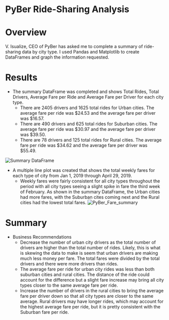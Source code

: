 # PyBer Ride-Sharing Analysis

# Overview
V. Isualize, CEO of PyBer has asked me to complete a summary of ride-sharing data by city type. I used Pandas and Matplotlib to create DataFrames and graph the information requested.

# Results
 - The summary DataFrame was completed and shows Total Rides, Total Drivers, Average Fare per Ride and Average Fare per Driver for each city type.
	- There are 2405 drivers and 1625 total rides for Urban cities. The average fare per ride was $24.53 and the average fare per driver was $16.57. 
	- There are 490 drivers and 625 total rides for Suburban cities. The average fare per ride was $30.97 and the average fare per driver was $39.50.
	- There are 78 drivers and 125 total rides for Rural cities. The average fare per ride was $34.62 and the average fare per driver was $55.49.
	
![Summary DataFrame](https://user-images.githubusercontent.com/80215894/114280912-7d26a580-9a09-11eb-92d0-d9080939ea3c.png)
	
- A multiple line plot was created that shows the total weekly fares for each type of city from Jan 1, 2019 through April 29, 2019.
	- Weekly fares were fairly consistent for all city types throughout the period with all city types seeing a slight spike in fare the third week of February. As shown in the summary DataFrame, the Urban cities had more fares, with the Suburban cites coming next and the Rural cities had the lowest total fares.
![PyBer_Fare_summary](https://user-images.githubusercontent.com/80215894/114280919-83b51d00-9a09-11eb-97a2-69e747522b50.png)
	
# Summary
- Business Recommendations
	- Decrease the number of urban city drivers as the total number of drivers are higher than the total number of rides. Likely, this is what is skewing the data to make is seem that urban drivers are making much less money per fare. The total fares were divided by the total drivers and there were more drivers than rides. 
	- The average fare per ride for urban city rides was less than both suburban cities and rural cities. The distance of the ride could account for the difference but a slight fare increase may bring all city types closer to the same average fare per ride.
	- Increase the number of drivers in the rural cities to bring the average fare per driver down so that all city types are closer to the same average. Rural drivers may have longer rides, which may account for the highest average fare per ride, but it is pretty consistent with the Suburban fare per ride.
